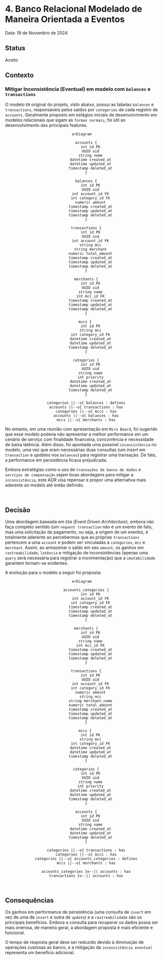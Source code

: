 # 4. Banco Relacional Modelado de Maneira Orientada a Eventos

Data: 19 de Novembro de 2024

## Status

Aceito

## Contexto

### Mitigar Inconsistência (Eventual) em modelo com `balances` e `transactions`
O modelo `ER` original do projeto, visto abaixo, possui as tabelas `balances` e `transactions`, responsáveis pelos saldos por `categories` de cada registro de `accounts`. Geralmente proposto em estágios iniciais de desenvolvimento em modelos relacionais que sigam as `formas normais`, foi útil ao desenvolvimento das principais features.

<div align="center">

```mermaid
erDiagram

    accounts {
        int id PK
        UUID uid
        string name
        datetime created_at
        datetime updated_at
        timestamp deleted_at
    }

    balances {
        int id PK
        UUID uid
        int account_id FK
        int category_id FK
        numeric amount
        timestamp created_at
        timestamp updated_at
        timestamp deleted_at
    }

    transactions {
        int id PK
        UUID uid
        int account_id FK
        string mcc
        string merchant
        numeric total_amount
        timestamp created_at
        timestamp updated_at
        timestamp deleted_at
    }
    
    merchants {
        int id PK
        UUID uid
        string name
        int mcc_id FK
        timestamp created_at
        timestamp updated_at
        timestamp deleted_at
    }

   mccs {
        int id PK
        string mcc
        int category_id FK
        datetime created_at
        datetime updated_at
        timestamp deleted_at
    }

    categories {
        int id PK
        UUID uid
        string name
        int priority
        datetime created_at
        datetime updated_at
        timestamp deleted_at
    }

    categories ||--o{ balances : defines
    accounts ||--o{ transactions : has
    categories ||--o{ mccs : has
    accounts ||--o{ balances : has
    mccs ||--o{ merchants : has

```

</div>

No entanto, em uma reunião com apresentação em `Miro Board`, foi sugerido que esse modelo poderia não apresentar a melhor performance em um cenário de serviço com finalidade financeira, concorrência e necessidade de baixa latência. Além disso, foi apontada uma possível `inconsistência` no modelo, uma vez que eram necessárias duas consultas (um *insert* em `transaction` e *updates* nos `balances`) para registrar uma transação. De fato, a performance em persistência ficava prejudicada.

Embora estratégias como o uso de `transações de banco de dados` e `serviços de compensação` sejam boas abordagens para mitigar a `inconsistência`, este ADR visa repensar e propor uma alternativa mais aderente ao modelo até então definido.

<br/>

## Decisão
Uma abordagem baseada em `EDA` (*Event Driven Architecture*), embora não faça completo sentido (um `request transaction` não é um evento de fato, mas uma solicitação de pagamento, ou seja, a origem de um evento), é totalmente aderente ao percebermos que as próprias `transactions` pertencem a uma `account` e podem ser vinculadas a `categories`, `mcc` e `merchant`. Assim, ao armazenar o saldo em seu `amount`, os ganhos em `rastreabilidade`, `latência` e mitigação de inconsistências (apenas uma `query` será necessária para registrar a movimentação) que a `imutabilidade` garantem tornam-se evidentes.

A evolução para o modelo a seguir foi proposta:

<div align="center">

```mermaid
erDiagram

    accounts_categories {
        int id PK
        int account_id FK
        int category_id FK
        timestamp created_at
        timestamp updated_at
        timestamp deleted_at
    }

    merchants {
        int id PK
        UUID uid
        string name
        int mcc_id FK
        timestamp created_at
        timestamp updated_at
        timestamp deleted_at
    }

    transactions {
        int id PK
        UUID uid
        int account_id FK
        int category_id FK
        numeric amount
        string mcc
        string merchant_name
        numeric total_amount
        timestamp created_at
        timestamp updated_at
        timestamp deleted_at
    }

   mccs {
        int id PK
        string mcc
        int category_id FK
        datetime created_at
        datetime updated_at
        timestamp deleted_at
    }

    categories {
        int id PK
        UUID uid
        string name
        int priority
        datetime created_at
        datetime updated_at
        timestamp deleted_at
    }
    
    accounts {
        int id PK
        UUID uid
        string name
        datetime created_at
        datetime updated_at
        timestamp deleted_at
    }

    categories ||--o{ transactions : has
    categories ||--o{ mccs : has
    categories ||--o{ accounts_categories : defines
    mccs ||--o{ merchants : has

    accounts_categories }o--|| accounts : has
    transactions }o--|| accounts : has

```

</div>

<br/>

## Consequências

Os ganhos em performance de persistência (uma consulta de `insert` em vez de uma de `insert` e outra de `update`) e a `rastreabilidade` são os principais benefícios. Embora a consulta para recuperar os dados possa ser mais onerosa, de maneira geral, a abordagem proposta é mais eficiente e funcional.

O tempo de resposta geral deve ser reduzido devido à diminuição de operações custosas ao banco, e a mitigação da `inconsistência eventual` representa um benefício adicional.
